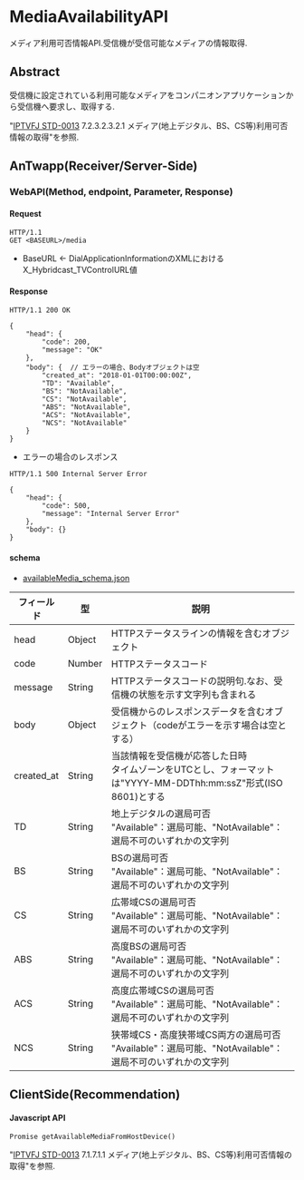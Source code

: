 # MediaAvailabilityAPI

メディア利用可否情報API.受信機が受信可能なメディアの情報取得.

## Abstract

受信機に設定されている利用可能なメディアをコンパニオンアプリケーションから受信機へ要求し、取得する.

"[IPTVFJ STD-0013](http://www.iptvforum.jp/download/input.html) 7.2.3.2.3.2.1 メディア(地上デジタル、BS、CS等)利用可否情報の取得"を参照.

## AnTwapp(Receiver/Server-Side)

### WebAPI(Method, endpoint, Parameter, Response)

#### Request

```
HTTP/1.1
GET <BASEURL>/media
```

- BaseURL <- DialApplicationInformationのXMLにおけるX_Hybridcast_TVControlURL値

#### Response

```
HTTP/1.1 200 OK

{
    "head": {
        "code": 200,
        "message": "OK"
    },
    "body": {  // エラーの場合、Bodyオブジェクトは空
        "created_at": "2018-01-01T00:00:00Z",
        "TD": "Available",
        "BS": "NotAvailable",
        "CS": "NotAvailable",
        "ABS": "NotAvailable",
        "ACS": "NotAvailable",
        "NCS": "NotAvailable"
    }
}
```

- エラーの場合のレスポンス

```
HTTP/1.1 500 Internal Server Error

{
    "head": {
        "code": 500,
        "message": "Internal Server Error"
    },
    "body": {}
}
```

#### schema

- [availableMedia_schema.json](../../app/src/main/assets/json-schema/availableMedia_schema.json)


フィールド | 型 | 説明
-- | -- | --
head | Object | HTTPステータスラインの情報を含むオブジェクト
code | Number | HTTPステータスコード
message | String | HTTPステータスコードの説明句.なお、受信機の状態を示す文字列も含まれる
body | Object | 受信機からのレスポンスデータを含むオブジェクト（codeがエラーを示す場合は空とする）
created_at | String | 当該情報を受信機が応答した日時<br/>タイムゾーンをUTCとし、フォーマットは"YYYY-MM-DDThh:mm:ssZ"形式(ISO 8601)とする
TD | String | 地上デジタルの選局可否<br/>"Available"：選局可能、"NotAvailable"：選局不可のいずれかの文字列
BS | String | BSの選局可否<br/>"Available"：選局可能、"NotAvailable"：選局不可のいずれかの文字列
CS | String | 広帯域CSの選局可否<br/>"Available"：選局可能、"NotAvailable"：選局不可のいずれかの文字列
ABS | String | 高度BSの選局可否<br/>"Available"：選局可能、"NotAvailable"：選局不可のいずれかの文字列
ACS | String | 高度広帯域CSの選局可否<br/>"Available"：選局可能、"NotAvailable"：選局不可のいずれかの文字列
NCS | String | 狭帯域CS・高度狭帯域CS両方の選局可否<br/>"Available"：選局可能、"NotAvailable"：選局不可のいずれかの文字列

## ClientSide(Recommendation)

#### Javascript API

```
Promise getAvailableMediaFromHostDevice()
```

"[IPTVFJ STD-0013](http://www.iptvforum.jp/download/input.html) 7.1.7.1.1 メディア(地上デジタル、BS、CS等)利用可否情報の取得"を参照.